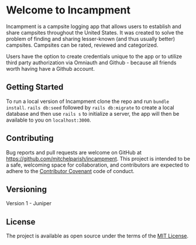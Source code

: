 # Welcome to Incampment

Incampment is a campsite logging app that allows users to establish and share campsites throughout the United States. It was created to solve the problem of finding and sharing lesser-known (and thus usually better) campsites. Campsites can be rated, reviewed and categorized. 

Users have the option to create credentials unique to the app or to utilize third party authorization via Omniauth and Github - because all friends worth having have a Github account.

## Getting Started

To run a local version of Incampment clone the repo and run `bundle install`. `rails db:seed` followed by `rails db:migrate` to create a local database and then use `rails s` to initialize a server, the app will then be available to you on `localhost:3000`.

## Contributing

Bug reports and pull requests are welcome on GitHub at https://github.com/mitchelparish/incampment. This project is intended to be a safe, welcoming space for collaboration, and contributors are expected to adhere to the [Contributor Covenant](http://contributor-covenant.org) code of conduct.

## Versioning

Version 1 - Juniper

## License

The project is available as open source under the terms of the [MIT License](https://opensource.org/licenses/MIT).
